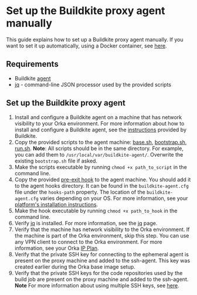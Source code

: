 # Set up the Buildkite proxy agent manually

This guide explains how to set up a Buildkite proxy agent manually. If you want to set it up automatically, using a Docker container, see [here](ephemeral-agent.md#set-up-the-buildkite-proxy-agent).

## Requirements

- Buildkite [agent][agent]
- [jq][jq] - command-line JSON processor used by the provided scripts

## Set up the Buildkite proxy agent

1. Install and configure a Buildkite agent on a machine that has network visibility to your Orka environment. For more information about how to install and configure a Buildkite agent, see the [instructions][agent-instructions] provided by Buildkite.
2. Copy the provided scripts to the agent machine: [base.sh](scripts/base.sh), [bootstrap.sh](scripts/bootstrap.sh), [run.sh](scripts/run.sh). 
**Note**: All scripts should be in the same directory. For example, you can add them to `/usr/local/var/buildkite-agent/`. Overwrite the existing `bootstrap.sh` file if asked.
3. Make the scripts executable by running `chmod +x path_to_script` in the command line.
4. Copy the provided [pre-exit hook](scripts/hooks/pre-exit) to the agent machine. You should add it to the agent hooks directory. It can be found in the `buildkite-agent.cfg` file under the `hooks-path` property. The location of the `buildkite-agent.cfg` varies depending on your OS. For more information, see your [platform's installation instructions][agent-instructions].
5. Make the hook executable by running `chmod +x path_to_hook` in the command line.
6. Verify [jq][jq] is installed. For more information, see the [jq][jq] page.
7. Verify that the machine has network visibility to the Orka environment. If the machine is part of the Orka environment, skip this step. You can use any VPN client to connect to the Orka environment. For more information, see your Orka [IP Plan][ip-plan].
8. Verify that the private SSH key for connecting to the ephemeral agent is present on the proxy machine and added to the ssh-agent. This key was created earlier during the Orka base image setup.
9. Verify that the private SSH keys for the code repositories used by the build job are present on the proxy machine and added to the ssh-agent.  
**Note** For more information about using multiple SSH keys, see [here][multiple-ssh-keys].

[agent-instructions]: https://buildkite.com/docs/agent/v3/installation
[jq]: https://stedolan.github.io/jq/
[multiple-ssh-keys]: https://buildkite.com/docs/agent/v3/ssh-keys#using-multiple-keys-with-ssh-agent
[ip-plan]: https://orkadocs.macstadium.com/docs/orka-glossary#section-ip-plan
[agent]: https://buildkite.com/docs/agent/v3

